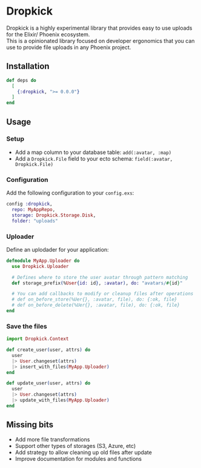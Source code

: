 # Dropkick

Dropkick is a highly experimental library that provides easy to use uploads for the Elixir/ Phoenix ecosystem.  
This is a opinionated library focused on developer ergonomics that you can use to provide file uploads in any Phoenix project.

## Installation

```elixir
def deps do
  [
    {:dropkick, ">= 0.0.0"}
  ]
end
```

## Usage

### Setup

- Add a map column to your database table: `add(:avatar, :map)` 
- Add a `Dropkick.File` field to your ecto schema: `field(:avatar, Dropkick.File)`

### Configuration

Add the following configuration to your `config.exs`:

```elixir
config :dropkick,
  repo: MyAppRepo,
  storage: Dropkick.Storage.Disk,
  folder: "uploads"
```

### Uploader

Define an uplodader for your application:

```elixir
defmodule MyApp.Uploader do
  use Dropkick.Uploader

  # Defines where to store the user avatar through pattern matching
  def storage_prefix(%User{id: id}, :avatar), do: "avatars/#{id}"

  # You can add callbacks to modify or cleanup files after operations
  # def on_before_store(%Uer{}, :avatar, file), do: {:ok, file}
  # def on_before_delete(%Uer{}, :avatar, file), do: {:ok, file}
end 
```

### Save the files

```elixir
import Dropkick.Context

def create_user(user, attrs) do
  user
  |> User.changeset(attrs)
  |> insert_with_files(MyApp.Uploader)
end

def update_user(user, attrs) do
  user
  |> User.changeset(attrs)
  |> update_with_files(MyApp.Uploader)
end
```

## Missing bits

- Add more file transformations
- Support other types of storages (S3, Azure, etc)
- Add strategy to allow cleaning up old files after update
- Improve documentation for modules and functions